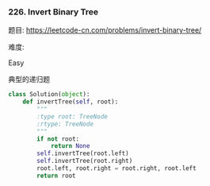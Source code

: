 ### 226. Invert Binary Tree

题目:
<https://leetcode-cn.com/problems/invert-binary-tree/>


难度:

Easy

典型的递归题


```python
class Solution(object):
    def invertTree(self, root):
        """
        :type root: TreeNode
        :rtype: TreeNode
        """
        if not root:
            return None
        self.invertTree(root.left)
        self.invertTree(root.right)
        root.left, root.right = root.right, root.left
        return root
```

